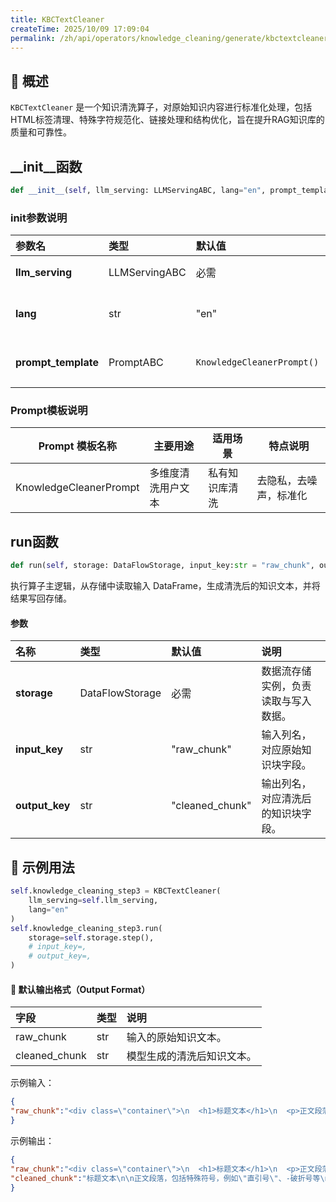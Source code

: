 ```yaml
---
title: KBCTextCleaner
createTime: 2025/10/09 17:09:04
permalink: /zh/api/operators/knowledge_cleaning/generate/kbctextcleaner/
---
```


## 📘 概述
`KBCTextCleaner` 是一个知识清洗算子，对原始知识内容进行标准化处理，包括HTML标签清理、特殊字符规范化、链接处理和结构优化，旨在提升RAG知识库的质量和可靠性。

## __init__函数
```python
def __init__(self, llm_serving: LLMServingABC, lang="en", prompt_template = KnowledgeCleanerPrompt)
```
### init参数说明
| 参数名 | 类型 | 默认值 | 说明 |
| :------------------ | :-------------- | :---------------------------- | :------------------------------ |
| **llm_serving** | LLMServingABC | 必需 | 大语言模型服务实例，用于执行推理与生成。 |
| **lang** | str | "en" | 语言设置，用于选择提示词模板的语言，支持'zh'和'en'。 |
| **prompt_template** | PromptABC | `KnowledgeCleanerPrompt()` | 提示词模板对象。若不提供，则使用默认的 `KnowledgeCleanerPrompt`。 |

### Prompt模板说明
| Prompt 模板名称 | 主要用途 | 适用场景 | 特点说明 |
| --- | --- | --- | --- |
|KnowledgeCleanerPrompt |多维度清洗用户文本 |私有知识库清洗 |去隐私，去噪声，标准化 |

## run函数
```python
def run(self, storage: DataFlowStorage, input_key:str = "raw_chunk", output_key:str = "cleaned_chunk")
```
执行算子主逻辑，从存储中读取输入 DataFrame，生成清洗后的知识文本，并将结果写回存储。

#### 参数
| 名称 | 类型 | 默认值 | 说明 |
| :------------- | :---------------- | :---------------- | :----------------- |
| **storage** | DataFlowStorage | 必需 | 数据流存储实例，负责读取与写入数据。 |
| **input_key** | str | "raw_chunk" | 输入列名，对应原始知识块字段。 |
| **output_key** | str | "cleaned_chunk" | 输出列名，对应清洗后的知识块字段。 |

## 🧠 示例用法
```python
self.knowledge_cleaning_step3 = KBCTextCleaner(
    llm_serving=self.llm_serving,
    lang="en"
)
self.knowledge_cleaning_step3.run(
    storage=self.storage.step(),
    # input_key=,
    # output_key=,
)
```

#### 🧾 默认输出格式（Output Format）
| 字段 | 类型 | 说明 |
| :-------------- | :---- | :---------- |
| raw_chunk | str | 输入的原始知识文本。 |
| cleaned_chunk | str | 模型生成的清洗后知识文本。 |

示例输入：
```json
{
"raw_chunk":"<div class=\"container\">\n  <h1>标题文本</h1>\n  <p>正文段落，包括特殊符号，例如“弯引号”、–破折号等</p>\n  <img src=\"example.jpg\" alt=\"示意图\">\n  <a href=\"...\">链接文本</a>\n  <pre><code>代码片段</code></pre>\n</div>"
}
```
示例输出：
```json
{
"raw_chunk":"<div class=\"container\">\n  <h1>标题文本</h1>\n  <p>正文段落，包括特殊符号，例如“弯引号”、–破折号等</p>\n  <img src=\"example.jpg\" alt=\"示意图\">\n  <a href=\"...\">链接文本</a>\n  <pre><code>代码片段</code></pre>\n</div>",
"cleaned_chunk":"标题文本\n\n正文段落，包括特殊符号，例如\"直引号\"、-破折号等\n\n[Image: 示意图 example.jpg]\n\n链接文本\n\n<code>代码片段</code>"
}
```
